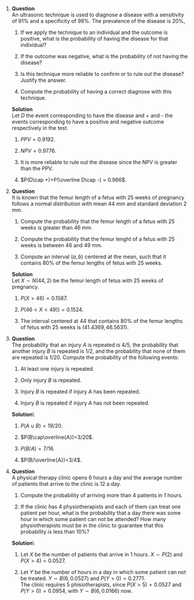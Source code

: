 1.  **Question**\
    An ultrasonic technique is used to diagnose a disease with a
    sensitivity of 91% and a specificity of 98%. The prevalence of the
    disease is 20%,

    1.  If we apply the technique to an individual and the outcome is
        positive, what is the probability of having the disease for that
        individual?

    2.  If the outcome was negative, what is the probability of not
        having the disease?

    3.  Is this technique more reliable to confirm or to rule out the
        disease? Justify the answer.

    4.  Compute the probability of having a correct diagnose with this
        technique.

    **Solution**\
    Let $D$ the event corresponding to have the disease and + and - the
    events corresponding to have a positive and negative outcome
    respectively in the test.

    1.  $PPV=0.9192$.

    2.  $NPV=0.9776$.

    3.  It is more reliable to rule out the disease since the NPV is
        greater than the PPV.

    4.  $P(D\cap +)+P(\overline D\cap -) = 0.966$.

2.  **Question**\
    It is known that the femur length of a fetus with 25 weeks of
    pregnancy follows a normal distribution with mean 44 mm and standard
    deviation 2 mm.

    1.  Compute the probability that the femur length of a fetus with 25
        weeks is greater than 46 mm.

    2.  Compute the probability that the femur lenght of a fetus with 25
        weeks is between 46 and 49 mm.

    3.  Compute an interval $(a,b)$ centered at the mean, such that it
        contains 80% of the femur lengths of fetus with 25 weeks.

    **Solution**\
    Let $X\sim N(44,2)$ be the femur length of fetus with 25 weeks of
    pregnancy.

    1.  $P(X>46)=0.1587$.

    2.  $P(46<X<49))=0.1524$.

    3.  The interval centered at $44$ that contains 80% of the femur
        lengths of fetus with 25 weeks is $(41.4369,46.5631)$.

3.  **Question**\
    The probability that an injury $A$ is repeated is $4/5$, the
    probability that another injury $B$ is repeated is $1/2$, and the
    probability that none of them are repeated is $1/20$. Compute the
    probability of the following events:

    1.  At least one injury is repeated.

    2.  Only injury $B$ is repeated.

    3.  Injury $B$ is repeated if injury $A$ has been repeated.

    4.  Injury $B$ is repeated if injury $A$ has not been repeated.

    **Solution**\

    1.  $P(A\cup B)=19/20$.

    2.  $P(B\cap\overline{A})=3/20$.

    3.  $P(B/A)=7/16$.

    4.  $P(B/\overline{A})=3/4$.

4.  **Question**\
    A physical therapy clinic opens 6 hours a day and the average number
    of patients that arrive to the clinic is 12 a day.

    1.  Compute the probability of arriving more than 4 patients in 1
        hours.

    2.  If the clinic has 4 physiotherapists and each of them can treat
        one patient per hour, what is the probability that a day there
        was some hour in which some patient can not be attended? How
        many physiotherapists must be in the clinic to guarantee that
        this probability is less than 10%?

    **Solution**\

    1.  Let $X$ be the number of patients that arrive in 1 hours.
        $X\sim P(2)$ and $P(X>4)=0.0527$.

    2.  Let $Y$ be the number of hours in a day in which some patient
        can not be treated. $Y\sim B(6, 0.0527)$ and $P(Y>0)=0.2771$.\
        The clinic requires 5 phisiotherapists, since $P(X>5)=0.0527$
        and $P(Y>0)=0.0954$, with $Y\sim B(6, 0.0166)$ now.
